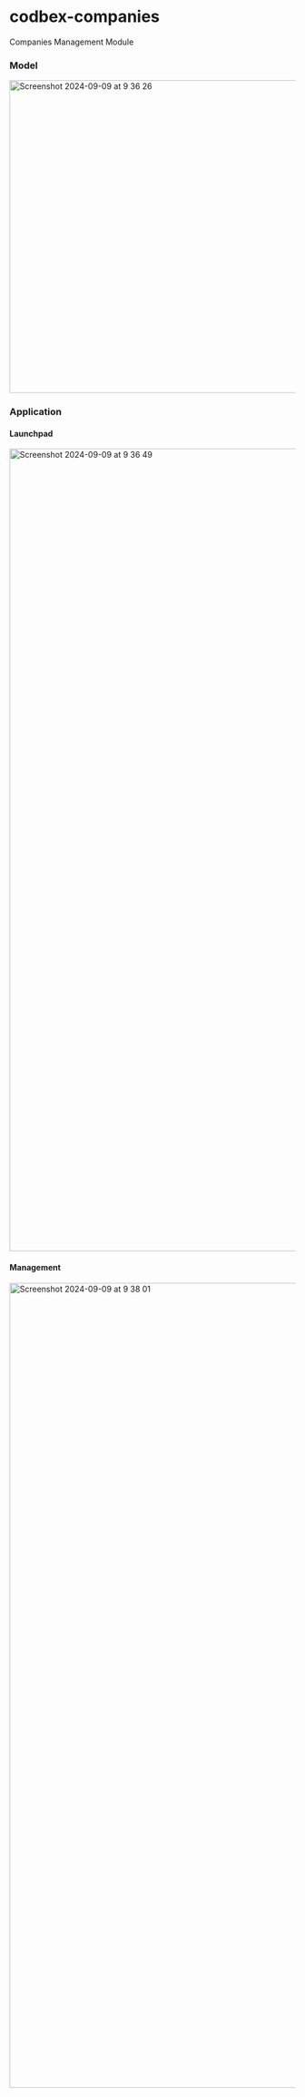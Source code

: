 # codbex-companies
Companies Management Module

### Model

<img width="551" alt="Screenshot 2024-09-09 at 9 36 26" src="https://github.com/user-attachments/assets/e5813bf5-bf52-448c-b026-6ab48c189e87">

### Application

#### Launchpad

<img width="1414" alt="Screenshot 2024-09-09 at 9 36 49" src="https://github.com/user-attachments/assets/56c646da-80f9-4468-aacb-866f23cdf8f4">

#### Management

<img width="1418" alt="Screenshot 2024-09-09 at 9 38 01" src="https://github.com/user-attachments/assets/0ba2965b-78b9-4844-93e7-8fabce53c835">
